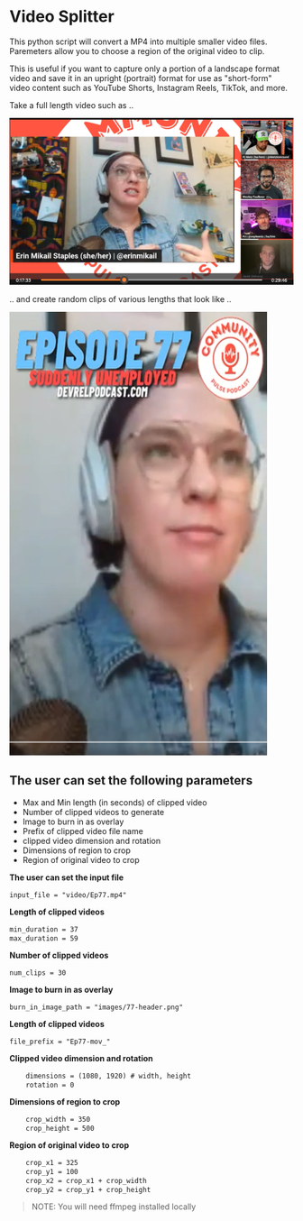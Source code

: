 # Video Splitter

This python script will convert a MP4 into multiple smaller video files.
Paremeters allow you to choose a region of the original video to clip. 

This is useful if you want to capture only a portion of a landscape format video and save it in an upright (portrait) format for use as "short-form" video content such as YouTube Shorts, Instagram Reels, TikTok, and more.

Take a full length video such as ..

![](documentation/full_video.png)

.. and create random clips of various lengths that look like ..

![](documentation/clipped_video.png)

## The user can set the following parameters

- Max and Min length (in seconds) of clipped video
- Number of clipped videos to generate
- Image to burn in as overlay
- Prefix of clipped video file name
- clipped video dimension and rotation
- Dimensions of region to crop
- Region of original video to crop

**The user can set the input file**
```
input_file = "video/Ep77.mp4"
```

**Length of clipped videos**
```
min_duration = 37
max_duration = 59
```
**Number of clipped videos**
```
num_clips = 30
```
**Image to burn in as overlay**
```
burn_in_image_path = "images/77-header.png"
```
**Length of clipped videos**
```
file_prefix = "Ep77-mov_"
```

**Clipped video dimension and rotation**
```
    dimensions = (1080, 1920) # width, height
    rotation = 0
```
**Dimensions of region to crop**
```
    crop_width = 350
    crop_height = 500
```

**Region of original video to crop**
```
    crop_x1 = 325
    crop_y1 = 100
    crop_x2 = crop_x1 + crop_width
    crop_y2 = crop_y1 + crop_height
```


>NOTE: You will need ffmpeg installed locally
